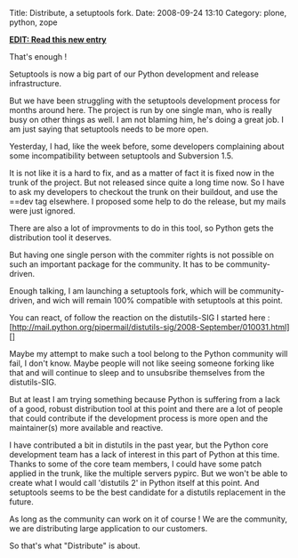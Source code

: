 Title: Distribute, a setuptools fork. 
Date: 2008-09-24 13:10
Category: plone, python, zope

[**EDIT: Read this new entry**][]   
  
That's enough !   
  
Setuptools is now a big part of our Python development and release
infrastructure.   
  
But we have been struggling with the setuptools development process for
months around here. The project is run by one single man, who is really
busy on other things as well. I am not blaming him, he's doing a great
job. I am just saying that setuptools needs to be more open.   
  
Yesterday, I had, like the week before, some developers complaining
about some incompatibility between setuptools and Subversion 1.5.   
  
It is not like it is a hard to fix, and as a matter of fact it is fixed
now in the trunk of the project. But not released since quite a long
time now. So I have to ask my developers to checkout the trunk on their
buildout, and use the ==dev tag elsewhere. I proposed some help to do
the release, but my mails were just ignored.   
  
There are also a lot of improvments to do in this tool, so Python gets
the distribution tool it deserves.   
  
But having one single person with the commiter rights is not possible
on such an important package for the community. It has to be
community-driven.   
  
Enough talking, I am launching a setuptools fork, which will be
community-driven, and wich will remain 100% compatible with setuptools
at this point.   
  
You can react, of follow the reaction on the distutils-SIG I started
here :
[http://mail.python.org/pipermail/distutils-sig/2008-September/010031.html][]
  
  
Maybe my attempt to make such a tool belong to the Python community
will fail, I don't know. Maybe people will not like seeing someone
forking like that and will continue to sleep and to unsubsribe
themselves from the distutils-SIG.   
  
But at least I am trying something because Python is suffering from a
lack of a good, robust distribution tool at this point and there are a
lot of people that could contribute if the development process is more
open and the maintainer(s) more available and reactive.   
  
I have contributed a bit in distutils in the past year, but the Python
core development team has a lack of interest in this part of Python at
this time. Thanks to some of the core team members, I could have some
patch applied in the trunk, like the multiple servers pypirc. But we
won't be able to create what I would call 'distutils 2' in Python itself
at this point. And setuptools seems to be the best candidate for a
distutils replacement in the future.   
  
As long as the community can work on it of course ! We are the
community, we are distributing large application to our customers.   
  
So that's what "Distribute" is about.

  [**EDIT: Read this new entry**]: http://tarekziade.wordpress.com/2008/09/26/distribute-end-of-the-fork/
  [http://mail.python.org/pipermail/distutils-sig/2008-September/010031.html]:
    http://mail.python.org/pipermail/distutils-sig/2008-September/010031.html
